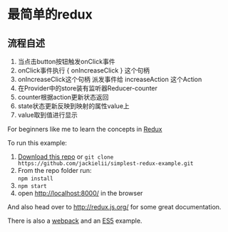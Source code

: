 # 最简单的redux

## 流程自述
1. 当点击button按钮触发onClick事件  
2. onClick事件执行 { onIncreaseClick } 这个句柄  
3. onIncreaseClick这个句柄 派发事件给 increaseAction 这个Action  
4. 在Provider中的store装有监听器Reducer-counter  
5. counter根据action更新状态返回  
6. state状态更新反映到映射的属性value上  
7. value取到值进行显示  

For beginners like me to learn the concepts in [Redux](https://github.com/reactjs/redux)

To run this example:

1. [Download this repo](https://github.com/jackielii/simplest-redux-example/archive/master.zip) or `git clone https://github.com/jackielii/simplest-redux-example.git`
2. From the repo folder run:  
   `npm install`
3. `npm start`
4. open [http://localhost:8000/](http://localhost:8000/) in the browser

And also head over to http://redux.js.org/ for some great documentation.

There is also a [webpack](https://github.com/jackielii/simplest-redux-example/tree/webpack) and an [ES5](https://github.com/jackielii/simplest-redux-example/tree/es5) example.
